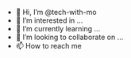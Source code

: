 - 👋 Hi, I’m @tech-with-mo
- 👀 I’m interested in ...
- 🌱 I’m currently learning ...
- 💞️ I’m looking to collaborate on ...
- 📫 How to reach me 



